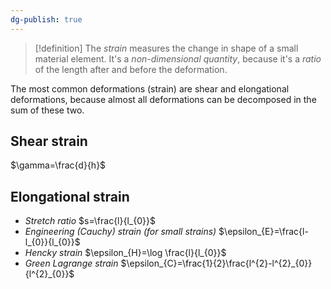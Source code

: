 ```yaml
---
dg-publish: true
---
```

>[!definition]
>The *strain* measures the change in shape of a small material element. It's a *non-dimensional quantity*, because it's a *ratio* of the length after and before the deformation. 

The most common deformations (strain) are shear and elongational deformations, because almost all deformations can be decomposed in the sum of these two.
## Shear strain
$\gamma=\frac{d}{h}$
## Elongational strain
- *Stretch ratio* $s=\frac{l}{l_{0}}$
- *Engineering (Cauchy) strain (for small strains)* $\epsilon_{E}=\frac{l-l_{0}}{l_{0}}$
- *Hencky strain* $\epsilon_{H}=\log \frac{l}{l_{0}}$
- *Green Lagrange strain* $\epsilon_{C}=\frac{1}{2}\frac{l^{2}-l^{2}_{0}}{l^{2}_{0}}$
